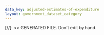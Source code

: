 ```yaml
---
data_key: adjusted-estimates-of-expenditure
layout: government_dataset_category
---
```

[//]: <> GENERATED FILE. Don't edit by hand.